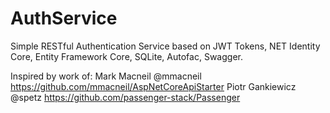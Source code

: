 # AuthService
Simple RESTful Authentication Service based on JWT Tokens, NET Identity Core, Entity Framework Core, SQLite, Autofac, Swagger.

Inspired by work of:
Mark Macneil @mmacneil https://github.com/mmacneil/AspNetCoreApiStarter
Piotr Gankiewicz @spetz https://github.com/passenger-stack/Passenger
